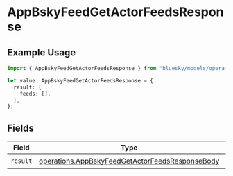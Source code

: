 # AppBskyFeedGetActorFeedsResponse

## Example Usage

```typescript
import { AppBskyFeedGetActorFeedsResponse } from "bluesky/models/operations";

let value: AppBskyFeedGetActorFeedsResponse = {
  result: {
    feeds: [],
  },
};
```

## Fields

| Field                                                                                                              | Type                                                                                                               | Required                                                                                                           | Description                                                                                                        |
| ------------------------------------------------------------------------------------------------------------------ | ------------------------------------------------------------------------------------------------------------------ | ------------------------------------------------------------------------------------------------------------------ | ------------------------------------------------------------------------------------------------------------------ |
| `result`                                                                                                           | [operations.AppBskyFeedGetActorFeedsResponseBody](../../models/operations/appbskyfeedgetactorfeedsresponsebody.md) | :heavy_check_mark:                                                                                                 | N/A                                                                                                                |